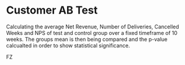# Customer AB Test

Calculating the average Net Revenue, Number of Deliveries, Cancelled Weeks and NPS of test and control group over a fixed timeframe of 10 weeks. The groups mean is then being compared and the p-value calcualted in order to show statistical significance.

FZ
